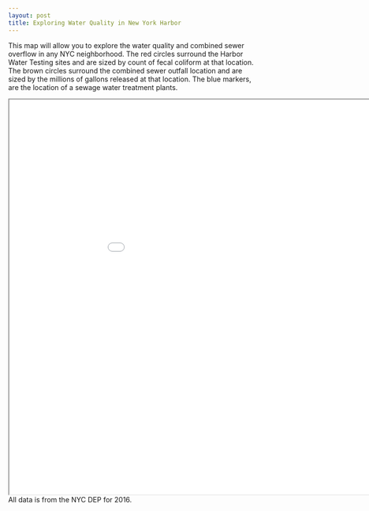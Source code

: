 ```yaml
---
layout: post
title: Exploring Water Quality in New York Harbor
---
```


This map will allow you to explore the water quality and combined sewer overflow in any NYC neighborhood.
The red circles surround the Harbor Water Testing sites and are sized by count of fecal coliform at that location.
The brown circles surround the combined sewer outfall location and are sized by the millions of gallons released at that location.
The blue markers, are the location of a sewage water treatment plants.
<!-- In addition, each CSO drainage area is outlined to show which neighborhood drains into a given CSO. -->
<iframe src="/images/2016.html" width="1000" height="800"> </iframe>
All data is from the NYC DEP for 2016.

<!-- Next you can update your site name, avatar and other options using the _config.yml file in the root of your repository (shown below).

![_config.yml]({{ site.baseurl }}/images/config.png)

The easiest way to make your first post is to edit this one. Go into /_posts/ and update the Hello World markdown file. For more instructions head over to the [Jekyll Now repository](https://github.com/barryclark/jekyll-now) on GitHub. -->
